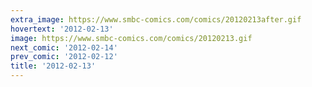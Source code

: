```yaml
---
extra_image: https://www.smbc-comics.com/comics/20120213after.gif
hovertext: '2012-02-13'
image: https://www.smbc-comics.com/comics/20120213.gif
next_comic: '2012-02-14'
prev_comic: '2012-02-12'
title: '2012-02-13'
---
```


